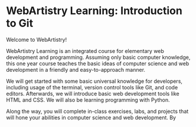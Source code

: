# WebArtistry Learning: Introduction to Git

Welcome to WebArtistry!

WebArtistry Learning is an integrated course for elementary web development and programming. Assuming only basic computer knowledge, this one year course teaches the basic ideas of computer science and web development in a friendly and easy-to-approach manner.

We will get started with some basic universal knowledge for developers, including usage of the terminal, version control tools like Git, and code editors. Afterwards, we will introduce basic web development tools like HTML and CSS. We will also be learning programming with Python.

Along the way, you will complete in-class exercises, labs, and projects that will hone your abilities in computer science and web development. By
